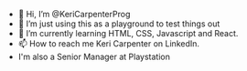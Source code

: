 - 👋 Hi, I’m @KeriCarpenterProg
- 👀 I’m just using this as a playground to test things out
- 🌱 I’m currently learning HTML, CSS, Javascript and React.
- 📫 How to reach me Keri Carpenter on LinkedIn.
- I'm also a Senior Manager at Playstation

<!---
KeriCarpenterProg/KeriCarpenterProg is a ✨ special ✨ repository because its `README.md` (this file) appears on your GitHub profile.
You can click the Preview link to take a look at your changes.
--->
